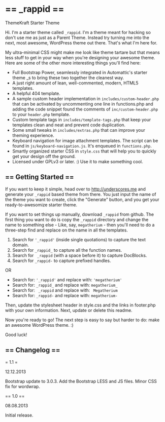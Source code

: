 == _rappid ==
=========

ThemeKraft Starter Theme


Hi. I'm a starter theme called `_rappid`. I'm a theme meant for hacking so don't use me as just as a Parent Theme. Instead try turning me into the next, most awesome, WordPress theme out there. That's what I'm here for.

My ultra-minimal CSS might make me look like theme tartare but that means less stuff to get in your way when you're designing your awesome theme. Here are some of the other more interesting things you'll find here:

* Full Bootstrap Power, seamlessly integrated in Automattic's starter theme _s to bring these two together the cleanest way.
* A just right amount of lean, well-commented, modern, HTML5 templates.
* A helpful 404 template.
* A sample custom header implementation in `includes/custom-header.php` that can be activated by uncommenting one line in functions.php and adding the code snippet found the comments of `inc/custom-header.php` to your `header.php` template.
* Custom template tags in `includes/template-tags.php` that keep your templates clean and neat and prevent code duplication.
* Some small tweaks in `includes/extras.php` that can improve your theming experience.
* Keyboard navigation for image attachment templates. The script can be found in `js/keyboard-navigation.js`. It's enqueued in `functions.php`.
* Smartly organized starter CSS in `style.css` that will help you to quickly get your design off the ground.
* Licensed under GPLv3 or later. :) Use it to make something cool.

== Getting Started ==
---------------------

If you want to keep it simple, head over to http://underscores.me and generate your `_rappid` based theme from there. You just input the name of the theme you want to create, click the "Generate" button, and you get your ready-to-awesomize starter theme.

If you want to set things up manually, download `_rappid` from github. The first thing you want to do is copy the `_rappid` directory and change the name to something else - Like, say, `megatherium` - then you'll need to do a three-step find and replace on the name in all the templates.

1. Search for `'_rappid'` (inside single quotations) to capture the text domain.
2. Search for `_rappid_` to capture all the function names.
3. Search for <code>&nbsp;_rappid</code> (with a space before it) to capture DocBlocks.
4. Search for `_rappid-` to capture prefixed handles.

OR

* Search for: `'_rappid'` and replace with: `'megatherium'`
* Search for: `_rappid_` and replace with: `megatherium_`
* Search for: <code>&nbsp;_rappid</code> and replace with: <code>&nbsp;Megatherium</code>
* Search for: `_rappid-` and replace with: `megatherium-`

Then, update the stylesheet header in style.css and the links in footer.php with your own information. Next, update or delete this readme.

Now you're ready to go! The next step is easy to say but harder to do: make an awesome WordPress theme. :)

Good luck!


== Changelog ==
---------------

= 1.1 =

12.12.2013

Bootstrap update to 3.0.3.
Add the Bootstrap LESS and JS files.
Minor CSS fix for wordwrap.

== 1.0 ==

08.08.2013

Initial release.


